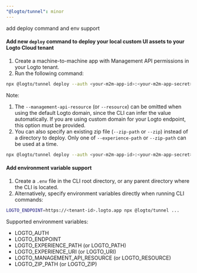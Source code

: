 ```yaml
---
"@logto/tunnel": minor
---
```


add deploy command and env support

#### Add new `deploy` command to deploy your local custom UI assets to your Logto Cloud tenant

1. Create a machine-to-machine app with Management API permissions in your Logto tenant.
2. Run the following command:

```bash
npx @logto/tunnel deploy --auth <your-m2m-app-id>:<your-m2m-app-secret> --endpoint https://<tenant-id>.logto.app --management-api-resource https://<tenant-id>.logto.app/api --experience-path /path/to/your/custom/ui
```

Note:
1. The `--management-api-resource` (or `--resource`) can be omitted when using the default Logto domain, since the CLI can infer the value automatically. If you are using custom domain for your Logto endpoint, this option must be provided.
2. You can also specify an existing zip file (`--zip-path` or `--zip`) instead of a directory to deploy. Only one of `--experience-path` or `--zip-path` can be used at a time.

```bash
npx @logto/tunnel deploy --auth <your-m2m-app-id>:<your-m2m-app-secret> --endpoint https://<tenant-id>.logto.app --zip-path /path/to/your/custom/ui.zip
```

#### Add environment variable support

1. Create a `.env` file in the CLI root directory, or any parent directory where the CLI is located.
2. Alternatively, specify environment variables directly when running CLI commands:

```bash
LOGTO_ENDPOINT=https://<tenant-id>.logto.app npx @logto/tunnel ...
```

Supported environment variables:

- LOGTO_AUTH
- LOGTO_ENDPOINT
- LOGTO_EXPERIENCE_PATH (or LOGTO_PATH)
- LOGTO_EXPERIENCE_URI (or LOGTO_URI)
- LOGTO_MANAGEMENT_API_RESOURCE (or LOGTO_RESOURCE)
- LOGTO_ZIP_PATH (or LOGTO_ZIP)
```
